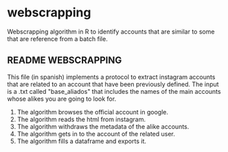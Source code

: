 # webscrapping
Webscrapping algorithm in R to identify accounts that are similar to some that are reference from a batch file.

## README WEBSCRAPPING

This file (in spanish) implements a protocol to extract instagram accounts that are related to an account that have been previously defined. 
The input is a .txt called "base_aliados" that includes the names of the main accounts whose alikes you are going to look for. 
1. The algorithm browses the official account in google.
2. The algorithm reads the html from instagram. 
3. The algorithm withdraws the metadata of the alike accounts. 
4. The algorithm gets in to the account of the related user. 
5. The algorithm fills a dataframe and exports it. 
